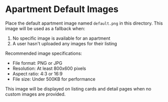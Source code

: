 # Apartment Default Images

Place the default apartment image named `default.png` in this directory. This image will be used as a fallback when:

1. No specific image is available for an apartment
2. A user hasn't uploaded any images for their listing

Recommended image specifications:
- File format: PNG or JPG
- Resolution: At least 800x600 pixels
- Aspect ratio: 4:3 or 16:9
- File size: Under 500KB for performance

This image will be displayed on listing cards and detail pages when no custom images are provided. 